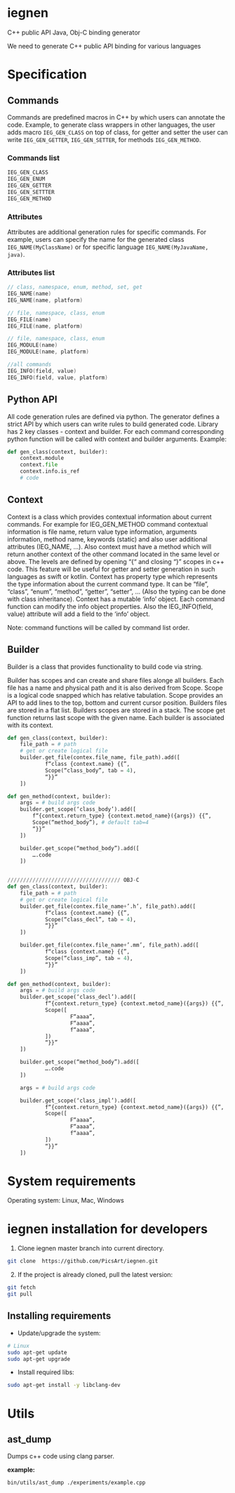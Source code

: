 # iegnen
C++ public API Java, Obj-C binding generator


We need to generate C++ public API binding for various languages


# Specification

## Commands

Commands are predefined macros in C++ by which users can annotate the code. Example, to generate class wrappers in other languages, the user adds macro ``IEG_GEN_CLASS`` on top of class, for getter and setter the user can write ``IEG_GEN_GETTER``, ``IEG_GEN_SETTER``, for methods ``IEG_GEN_METHOD``.

### Commands list
```c++
IEG_GEN_CLASS
IEG_GEN_ENUM
IEG_GEN_GETTER
IEG_GEN_SETTTER
IEG_GEN_METHOD
```
### Attributes

Attributes are additional generation rules for specific commands. For example, users can specify the name for the generated class ``IEG_NAME(MyClassName)`` or for specific language ``IEG_NAME(MyJavaName, java)``.

### Attributes list
```c++
// class, namespace, enum, method, set, get
IEG_NAME(name)
IEG_NAME(name, platform)

// file, namespace, class, enum
IEG_FILE(name)
IEG_FILE(name, platform)

// file, namespace, class, enum
IEG_MODULE(name)
IEG_MODULE(name, platform)

//all commands
IEG_INFO(field, value)
IEG_INFO(field, value, platform)
```
## Python API

All code generation rules are defined via python. The generator defines a strict API by which users can write rules to build generated code.  Library has 2 key classes - context and builder. For each command corresponding python function will be called with context and builder arguments.  Example:
```python
def gen_class(context, builder):
	context.module
	context.file
	context.info.is_ref
	# code
```
## Context

Context is a class which provides contextual information about current commands. For example for IEG_GEN_METHOD command contextual information is file name, return value type information, arguments information, method name, keywords (static) and also user additional attributes (IEG_NAME, …). 
Also context must have a method which will return another context  of the  other command located in the same level or above. The levels are defined by opening “{“ and closing “}” scopes in c++ code. This feature will be useful for getter and setter generation in such  languages as swift or kotlin.
Context has property type which represents the type information about the current command type. It can be “file”, “class”, “enum”, “method”, “getter”, “setter”, … (Also the typing can be done with class inheritance). Context has a mutable ‘info’ object. Each command function can modify the info object properties. Also the IEG_INFO(field, value) attribute will add a field to the ‘info’ object.

Note: command functions will be called by command list order.

## Builder
Builder is a class that provides functionality to build code via string.

Builder has scopes and can create and share files alonge all builders. Each file has a name and physical path and it is also derived from Scope. Scope is a logical code snapped which has relative tabulation. 
Scope provides an API to add lines to the top, bottom and current cursor position.
Builders files are stored in a flat list. 
Builders scopes are stored in a stack. The scope get function returns last scope with the given name.
Each builder is associated with its context.  

```python
def gen_class(context, builder):
	file_path = # path
	# get or create logical file
	builder.get_file(contex.file_name, file_path).add([
			f“class {context.name} {{”,
			Scope(“class_body”, tab = 4),
			“}}”
	])

def gen_method(context, builder):
	args = # build args code
	builder.get_scope(‘class_body’).add([
		f“{context.return_type} {context.metod_name}({args}) {{”,
		Scope(“method_body”), # default tab=4
		“}}”
	])

	builder.get_scope(“method_body”).add([
		….code
	])


//////////////////////////////////// OBJ-C
def gen_class(context, builder):
	file_path = # path
	# get or create logical file
	builder.get_file(contex.file_name+’.h’, file_path).add([
			f“class {context.name} {{”,
			Scope(“class_decl”, tab = 4),
			“}}”
	])

	builder.get_file(contex.file_name+’.mm’, file_path).add([
			f“class {context.name} {{”,
			Scope(“class_imp”, tab = 4),
			“}}”
	])

def gen_method(context, builder):
	args = # build args code
	builder.get_scope(‘class_decl’).add([
			f“{context.return_type} {context.metod_name}({args}) {{”,
			Scope([
					F“aaaa”,
					F“aaaa”,
					f“aaaa”,
			])
			“}}”
	])

	builder.get_scope(“method_body”).add([
			….code
	])

	args = # build args code

	builder.get_scope(‘class_impl’).add([
			f“{context.return_type} {context.metod_name}({args}) {{”,
			Scope([
					F“aaaa”,
					F“aaaa”,
					f“aaaa”,
			])
			“}}”
	])


```


# System requirements
 Operating system: Linux, Mac, Windows

# iegnen installation for developers

1. Clone iegnen master branch into current directory.
 ```bash
 git clone  https://github.com/PicsArt/iegnen.git
 ```
2. If the project is already cloned, pull the latest version:

 ```bash
 git fetch
 git pull
 ```
## Installing requirements

 + Update/upgrade the system:
 ```bash
 # Linux
 sudo apt-get update
 sudo apt-get upgrade
 ```
 + Install required libs:
 ```bash
 sudo apt-get install -y libclang-dev
 ```


# Utils

## ast_dump
 Dumps c++ code using clang parser.

**example:** 
```bash
bin/utils/ast_dump ./experiments/example.cpp
```
